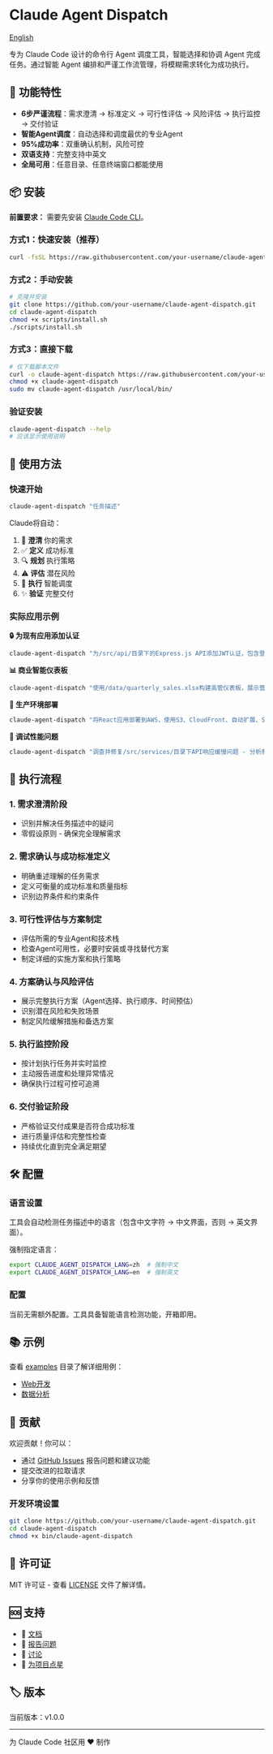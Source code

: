 # Claude Agent Dispatch

[English](../README.md)

专为 Claude Code 设计的命令行 Agent 调度工具，智能选择和协调 Agent 完成任务。通过智能 Agent 编排和严谨工作流管理，将模糊需求转化为成功执行。

## 🎯 功能特性

- **6步严谨流程**：需求澄清 → 标准定义 → 可行性评估 → 风险评估 → 执行监控 → 交付验证
- **智能Agent调度**：自动选择和调度最优的专业Agent
- **95%成功率**：双重确认机制，风险可控
- **双语支持**：完整支持中英文
- **全局可用**：任意目录、任意终端窗口都能使用

## 📦 安装

**前置要求：** 需要先安装 [Claude Code CLI](https://github.com/anthropics/claude-code)。

### 方式1：快速安装（推荐）
```bash
curl -fsSL https://raw.githubusercontent.com/your-username/claude-agent-dispatch/main/scripts/install.sh | bash
```

### 方式2：手动安装
```bash
# 克隆并安装
git clone https://github.com/your-username/claude-agent-dispatch.git
cd claude-agent-dispatch
chmod +x scripts/install.sh
./scripts/install.sh
```

### 方式3：直接下载
```bash
# 仅下载脚本文件
curl -o claude-agent-dispatch https://raw.githubusercontent.com/your-username/claude-agent-dispatch/main/bin/claude-agent-dispatch
chmod +x claude-agent-dispatch
sudo mv claude-agent-dispatch /usr/local/bin/
```

### 验证安装
```bash
claude-agent-dispatch --help
# 应该显示使用说明
```

## 🚀 使用方法

### 快速开始
```bash
claude-agent-dispatch "任务描述"
```

Claude将自动：
1. 📝 **澄清** 你的需求
2. ✅ **定义** 成功标准
3. 🔍 **规划** 执行策略
4. ⚠️ **评估** 潜在风险
5. 🚀 **执行** 智能调度
6. ✨ **验证** 完整交付

### 实际应用示例

**🔒 为现有应用添加认证**
```bash
claude-agent-dispatch "为/src/api/目录下的Express.js API添加JWT认证，包含登录、注册、密码重置和邮箱验证功能"
```

**📊 商业智能仪表板**
```bash
claude-agent-dispatch "使用/data/quarterly_sales.xlsx构建高管仪表板，展示营收趋势、地区业绩、热销产品和增长预测，使用交互式Plotly图表"
```

**🚀 生产环境部署**
```bash
claude-agent-dispatch "将React应用部署到AWS，使用S3、CloudFront、自动扩展、SSL证书，并通过GitHub Actions建立CI/CD流水线"
```

**🐛 调试性能问题**
```bash
claude-agent-dispatch "调查并修复/src/services/目录下API响应缓慢问题 - 分析瓶颈、优化数据库查询、实现缓存，达到<200ms响应时间"
```

## 🔄 执行流程

### 1. 需求澄清阶段
- 识别并解决任务描述中的疑问
- 零假设原则 - 确保完全理解需求

### 2. 需求确认与成功标准定义
- 明确重述理解的任务需求
- 定义可衡量的成功标准和质量指标
- 识别边界条件和约束条件

### 3. 可行性评估与方案制定
- 评估所需的专业Agent和技术栈
- 检查Agent可用性，必要时安装或寻找替代方案
- 制定详细的实施方案和执行策略

### 4. 方案确认与风险评估
- 展示完整执行方案（Agent选择、执行顺序、时间预估）
- 识别潜在风险和失败场景
- 制定风险缓解措施和备选方案

### 5. 执行监控阶段
- 按计划执行任务并实时监控
- 主动报告进度和处理异常情况
- 确保执行过程可控可追溯

### 6. 交付验证阶段
- 严格验证交付成果是否符合成功标准
- 进行质量评估和完整性检查
- 持续优化直到完全满足期望

## 🛠️ 配置

### 语言设置
工具会自动检测任务描述中的语言（包含中文字符 → 中文界面，否则 → 英文界面）。

强制指定语言：
```bash
export CLAUDE_AGENT_DISPATCH_LANG=zh  # 强制中文
export CLAUDE_AGENT_DISPATCH_LANG=en  # 强制英文
```

### 配置
当前无需额外配置。工具具备智能语言检测功能，开箱即用。

## 📚 示例

查看 [examples](../examples/) 目录了解详细用例：
- [Web开发](../examples/web-development_zh.md)
- [数据分析](../examples/data-analysis_zh.md)

## 🤝 贡献

欢迎贡献！你可以：
- 通过 [GitHub Issues](https://github.com/your-username/claude-agent-dispatch/issues) 报告问题和建议功能
- 提交改进的拉取请求
- 分享你的使用示例和反馈

### 开发环境设置
```bash
git clone https://github.com/your-username/claude-agent-dispatch.git
cd claude-agent-dispatch
chmod +x bin/claude-agent-dispatch
```

## 📄 许可证

MIT 许可证 - 查看 [LICENSE](../LICENSE) 文件了解详情。

## 🆘 支持

- 📖 [文档](../docs/)
- 🐛 [报告问题](https://github.com/your-username/claude-agent-dispatch/issues)
- 💬 [讨论](https://github.com/your-username/claude-agent-dispatch/discussions)
- 🌟 [为项目点星](https://github.com/your-username/claude-agent-dispatch)

## 🏷️ 版本

当前版本：v1.0.0

---

为 Claude Code 社区用 ❤️ 制作